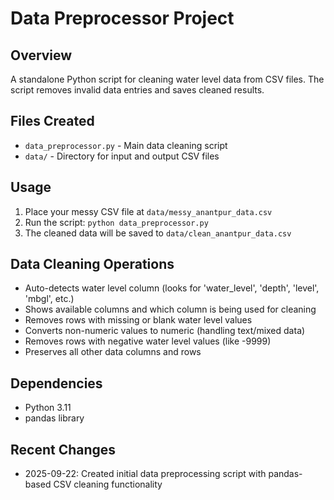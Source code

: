 # Data Preprocessor Project

## Overview
A standalone Python script for cleaning water level data from CSV files. The script removes invalid data entries and saves cleaned results.

## Files Created
- `data_preprocessor.py` - Main data cleaning script
- `data/` - Directory for input and output CSV files

## Usage
1. Place your messy CSV file at `data/messy_anantpur_data.csv`
2. Run the script: `python data_preprocessor.py`
3. The cleaned data will be saved to `data/clean_anantpur_data.csv`

## Data Cleaning Operations
- Auto-detects water level column (looks for 'water_level', 'depth', 'level', 'mbgl', etc.)
- Shows available columns and which column is being used for cleaning
- Removes rows with missing or blank water level values
- Converts non-numeric values to numeric (handling text/mixed data)
- Removes rows with negative water level values (like -9999)
- Preserves all other data columns and rows

## Dependencies
- Python 3.11
- pandas library

## Recent Changes
- 2025-09-22: Created initial data preprocessing script with pandas-based CSV cleaning functionality